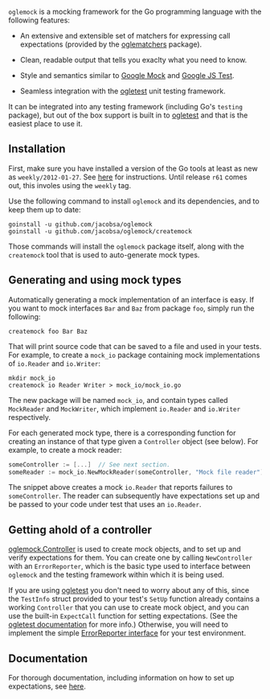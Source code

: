`oglemock` is a mocking framework for the Go programming language with the
following features:

 *  An extensive and extensible set of matchers for expressing call
    expectations (provided by the [oglematchers][] package).

 *  Clean, readable output that tells you exaclty what you need to know.

 *  Style and semantics similar to [Google Mock][googlemock] and
    [Google JS Test][google-js-test].

 *  Seamless integration with the [ogletest][] unit testing framework.

It can be integrated into any testing framework (including Go's `testing`
package), but out of the box support is built in to [ogletest][] and that is the
easiest place to use it.


Installation
------------

First, make sure you have installed a version of the Go tools at least as new as
`weekly/2012-01-27`. See [here][golang-install] for instructions. Until
release `r61` comes out, this involes using the `weekly` tag.

Use the following command to install `oglemock` and its dependencies, and to
keep them up to date:

    goinstall -u github.com/jacobsa/oglemock
    goinstall -u github.com/jacobsa/oglemock/createmock

Those commands will install the `oglemock` package itself, along with the
`createmock` tool that is used to auto-generate mock types.


Generating and using mock types
-------------------------------

Automatically generating a mock implementation of an interface is easy. If you
want to mock interfaces `Bar` and `Baz` from package `foo`, simply run the
following:

    createmock foo Bar Baz

That will print source code that can be saved to a file and used in your tests.
For example, to create a `mock_io` package containing mock implementations of
`io.Reader` and `io.Writer`:

    mkdir mock_io
    createmock io Reader Writer > mock_io/mock_io.go

The new package will be named `mock_io`, and contain types called `MockReader`
and `MockWriter`, which implement `io.Reader` and `io.Writer` respectively.

For each generated mock type, there is a corresponding function for creating an
instance of that type given a `Controller` object (see below). For example, to
create a mock reader:

```go
someController := [...]  // See next section.
someReader := mock_io.NewMockReader(someController, "Mock file reader")
```

The snippet above creates a mock `io.Reader` that reports failures to
`someController`. The reader can subsequently have expectations set up and be
passed to your code under test that uses an `io.Reader`.


Getting ahold of a controller
-----------------------------

[oglemock.Controller][controller-ref] is used to create mock objects, and to set
up and verify expectations for them. You can create one by calling
`NewController` with an `ErrorReporter`, which is the basic type used to
interface between `oglemock` and the testing framework within which it is being
used.

If you are using [ogletest][] you don't need to worry about any of this, since
the `TestInfo` struct provided to your test's `SetUp` function already contains
a working `Controller` that you can use to create mock object, and you can use
the built-in `ExpectCall` function for setting expectations. (See the
[ogletest documentation][ogletest-docs] for more info.) Otherwise, you will need
to implement the simple [ErrorReporter interface][reporter-ref] for your test
environment.


Documentation
-------------

For thorough documentation, including information on how to set up expectations,
see [here][oglemock-docs].


[controller-ref]: http://gopkgdoc.appspot.com/pkg/github.com/jacobsa/oglemock#Controller
[reporter-ref]: http://gopkgdoc.appspot.com/pkg/github.com/jacobsa/oglemock#ErrorReporter
[golang-install]: http://golang.org/doc/install.html#releases
[google-js-test]: http://code.google.com/p/google-js-test/
[googlemock]: http://code.google.com/p/googlemock/
[oglematchers]: https://github.com/jacobsa/oglematchers
[oglemock-docs]: http://gopkgdoc.appspot.com/pkg/github.com/jacobsa/oglemock
[ogletest]: https://github.com/jacobsa/oglematchers
[ogletest-docs]: http://gopkgdoc.appspot.com/pkg/github.com/jacobsa/ogletest
